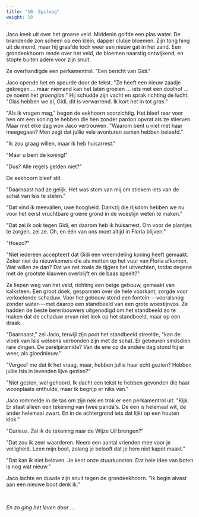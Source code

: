 ```yaml
---
title: "10. Epiloog"
weight: 10
---
```


Jaco keek uit over het groene veld. Middenin golfde een plas water. De brandende zon scheen op een klein, dapper clubje bloemen. Zijn tong hing uit de mond, maar hij graafde toch weer een nieuw gat in het zand. Een grondeekhoorn rende over het veld, de bloemen naarstig ontwijkend, en stopte buiten adem voor zijn snuit. 

Ze overhandigde een perkamentrol. "Een bericht van Gidi."

Jaco opende het en speurde door de tekst. "Ze heeft een nieuw zaadje gekregen ... maar niemand kan het laten groeien ... iets met een doolhof ... ze noemt het _groenglas_." Hij schudde zijn vacht en sprak richting de lucht. "Glas hebben we al, Gidi, dit is verwarrend. Ik kort het in tot _gras_."

"Als ik vragen mag," begon de eekhoorn voorzichtig. Het bleef raar voor hen om een koning te hebben die hen zonder pardon opvrat als ze stierven. Maar met elke dag won Jaco vertrouwen. "Waarom bent u niet met haar meegegaan? Men zegt dat jullie vele avonturen samen hebben beleefd."

"Ik zou graag willen, maar ik heb huisarrest."

"Maar u bent de koning!"

"Dus? Alle regels gelden niet?"

De eekhoorn bleef stil.

"Daarnaast had ze gelijk. Het was stom van mij om stiekem iets van de schat van Isis te stelen."

"Dat vind ik meevallen, uwe hoogheid. Dankzij die rijkdom hebben we nu voor het eerst vruchtbare groene grond in de woestijn weten te maken."

"Dat zei ik ook tegen Gidi, en daarom heb ik huisarrest. Om voor de plantjes te zorgen, zei ze. Oh, en één van ons moet altijd in Floria blijven."

"Hoezo?"

"Niet iedereen accepteert dat Gidi een vreemdeling koning heeft gemaakt. Zeker niet de nieuwkomers die als motten op het vuur van Floria afkomen. Wat willen ze dan? Dat we net zoals de tijgers het uitvechten, totdat degene met de grootste klauwen overblijft en de baas speelt?"

Ze liepen weg van het veld, richting een beige gebouw, gemaakt van kalksteen. Een groot doek, gespannen over de hele voorkant, zorgde voor verkoelende schaduw. Voor het gebouw stond een fontein---vooralsnog zonder water---met daarop een standbeeld van een grote woestijnvos. Ze hadden de beste berenbouwers uitgenodigd om het standbeeld zo te maken dat de schaduw ervan niet leek op het standbeeld, maar op een draak.

"Daarnaast," zei Jaco, terwijl zijn poot het standbeeld streelde, "kan de vloek van Isis weleens verbonden zijn met de schat. Er gebeuren sindsdien rare dingen. De parelpiramide? Van de ene op de andere dag stond hij er weer, als gloednieuw."

"Vergeef me dat ik het vraag, maar, hebben jullie haar echt gezien? Hebben jullie Isis in levenden lijve gezien?"

"Niet gezien, wel gehoord. Ik dacht een tekst te hebben gevonden die haar woonplaats onthulde, maar ik begrijp er niks van."

Jaco rommelde in de tas om zijn nek en trok er een perkamentrol uit. "Kijk. Er staat alleen een tekening van twee panda's. De een is helemaal wit, de ander helemaal zwart. En in de achtergrond iets dat lijkt op een houten klok."

"Curieus. Zal ik de tekening naar de Wijze Uil brengen?"

"Dat zou ik zeer waarderen. Neem een aantal vrienden mee voor je veiligheid. Leen mijn boot, zolang je belooft dat je hem niet kapot maakt."

"Dat kan ik niet beloven. Je kent onze stuurkunsten. Dat hele idee van boten is nog wat nieuw."

Jaco lachte en duwde zijn snuit tegen de grondeekhoorn. "Ik begin alvast aan een nieuwe boot denk ik."

&nbsp;

*En zo ging het leven door ...*

